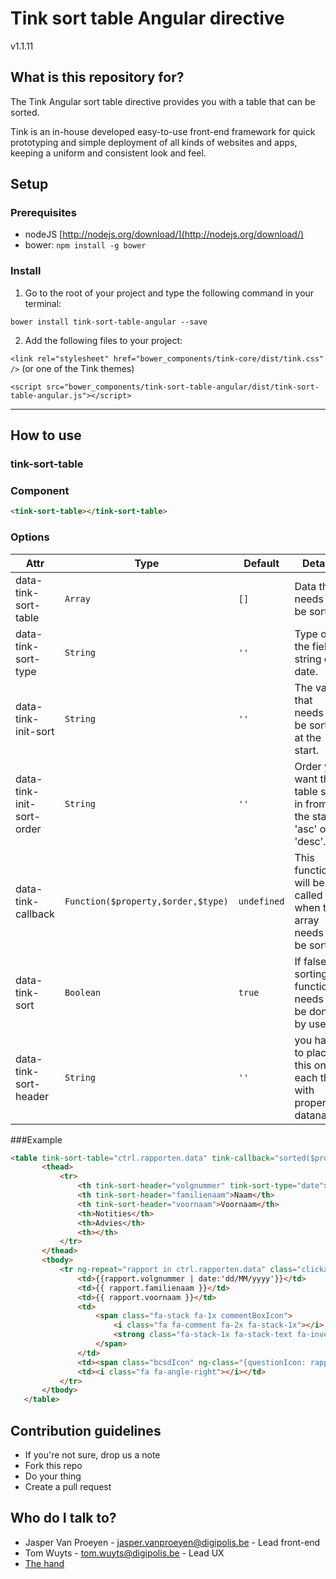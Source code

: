 # Tink sort table Angular directive

v1.1.11

## What is this repository for?

The Tink Angular sort table directive provides you with a table that can be sorted.

Tink is an in-house developed easy-to-use front-end framework for quick prototyping and simple deployment of all kinds of websites and apps, keeping a uniform and consistent look and feel.

## Setup

### Prerequisites

* nodeJS [http://nodejs.org/download/](http://nodejs.org/download/)
* bower: `npm install -g bower`

### Install

1. Go to the root of your project and type the following command in your terminal:

  `bower install tink-sort-table-angular --save`

2. Add the following files to your project:

  `<link rel="stylesheet" href="bower_components/tink-core/dist/tink.css" />` (or one of the Tink themes)

  `<script src="bower_components/tink-sort-table-angular/dist/tink-sort-table-angular.js"></script>`


----------


## How to use

### tink-sort-table

### Component

```html
<tink-sort-table></tink-sort-table>
```

### Options

Attr | Type | Default | Details
--- | --- | --- | ---
data-tink-sort-table | `Array` | `[]` | Data that needs to be sorted.
data-tink-sort-type | `String` | `''` | Type of the field string or date.
data-tink-init-sort | `String` | `''` | The value that needs to be sorted at the start.
data-tink-init-sort-order | `String` | `''` | Order you want the table sort in from the start: 'asc' or 'desc'.
data-tink-callback | `Function($property,$order,$type)` | `undefined` | This function will be called when the array needs to be sorted.
data-tink-sort | `Boolean` | `true` | If false the sorting function needs to be done by user.
data-tink-sort-header | `String` | `''` | you have to place this on each th with proper dataname.

###Example
```html
<table tink-sort-table="ctrl.rapporten.data" tink-callback="sorted($property,$order,$type)" class="table-responsive table-interactive">
       <thead>
           <tr>
               <th tink-sort-header="volgnummer" tink-sort-type="date">Nummer</th>
               <th tink-sort-header="familienaam">Naam</th>
               <th tink-sort-header="voornaam">Voornaam</th>
               <th>Notities</th>
               <th>Advies</th>
               <th></th>
           </tr>
       </thead>
       <tbody>
           <tr ng-repeat="rapport in ctrl.rapporten.data" class="clickableTableRow">
               <td>{{rapport.volgnummer | date:'dd/MM/yyyy'}}</td>
               <td>{{ rapport.familienaam }}</td>
               <td>{{ rapport.voornaam }}</td>
               <td>
                   <span class="fa-stack fa-1x commentBoxIcon">
                       <i class="fa fa-comment fa-2x fa-stack-1x"></i>
                       <strong class="fa-stack-1x fa-stack-text fa-inverse"></strong>
                   </span>
               </td>
               <td><span class="bcsdIcon" ng-class="{questionIcon: rapport.advies.code == 'ONB', checkIcon: rapport.advies.code == 'AKK', crossIcon: rapport.advies.code == 'NAK'}"><i class="fa"></i></span></td>
               <td><i class="fa fa-angle-right"></i></td>
           </tr>
       </tbody>
   </table>
```

## Contribution guidelines

* If you're not sure, drop us a note
* Fork this repo
* Do your thing
* Create a pull request

## Who do I talk to?

* Jasper Van Proeyen - jasper.vanproeyen@digipolis.be - Lead front-end
* Tom Wuyts - tom.wuyts@digipolis.be - Lead UX
* [The hand](https://www.youtube.com/watch?v=_O-QqC9yM28)
